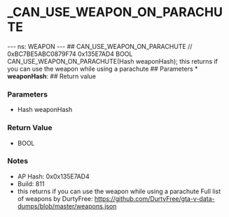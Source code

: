 # _CAN_USE_WEAPON_ON_PARACHUTE

--- ns: WEAPON --- ## CAN_USE_WEAPON_ON_PARACHUTE  // 0xBC7BE5ABC0879F74 0x135E7AD4 BOOL CAN_USE_WEAPON_ON_PARACHUTE(Hash weaponHash);  this returns if you can use the weapon while using a parachute  ## Parameters * **weaponHash**:  ## Return value

### Parameters
* Hash weaponHash

### Return Value
* BOOL

### Notes
* AP Hash: 0x0x135E7AD4
* Build: 811
* this returns if you can use the weapon while using a parachute
Full list of weapons by DurtyFree: https://github.com/DurtyFree/gta-v-data-dumps/blob/master/weapons.json

